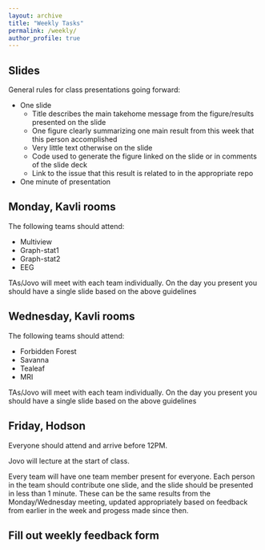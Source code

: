 ```yaml
---
layout: archive
title: "Weekly Tasks"
permalink: /weekly/
author_profile: true
---
```


## Slides
General rules for class presentations going forward:
- One slide
  - Title describes the main takehome message from the figure/results presented on the slide 
  - One figure clearly summarizing one main result from this week that this person accomplished 
  - Very little text otherwise on the slide 
  - Code used to generate the figure linked on the slide or in comments of the slide deck
  - Link to the issue that this result is related to in the appropriate repo 
- One minute of presentation

## Monday, Kavli rooms
The following teams should attend: 
 - Multiview
 - Graph-stat1
 - Graph-stat2
 - EEG
 
TAs/Jovo will meet with each team individually.
On the day you present you should have a single slide based on the above guidelines
 
## Wednesday, Kavli rooms
The following teams should attend: 
 - Forbidden Forest
 - Savanna
 - Tealeaf
 - MRI
 
TAs/Jovo will meet with each team individually. 
On the day you present you should have a single slide based on the above guidelines
 
## Friday, Hodson
Everyone should attend and arrive before 12PM. 

Jovo will lecture at the start of class. 

Every team will have one team member present for everyone. Each person in the team should contribute one slide, and the 
slide should be presented in less than 1 minute. These can be the same results from the Monday/Wednesday meeting, updated
appropriately based on feedback from earlier in the week and progess made since then. 

## Fill out weekly feedback form
